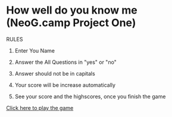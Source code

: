 # How well do you know me (NeoG.camp Project One)

RULES

1.  Enter You Name

2.  Answer the All Questions in "yes" or "no"

3.  Answer should not be in capitals

4.  Your score will be increase automatically

5.  See your score and the highscores, once you finish the game

<a href="https://replit.com/@deadsoulartist/howWellDoYouKnowMe?embed=1&output=1" target="_blank">Click here to play the game</a>
